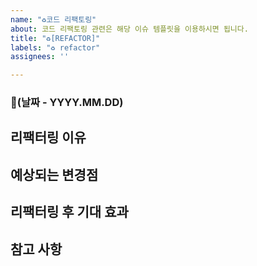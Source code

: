 ```yaml
---
name: "♻️코드 리팩토링"
about: 코드 리팩토링 관련은 해당 이슈 템플릿을 이용하시면 됩니다.
title: "♻️[REFACTOR]"
labels: "♻️ refactor"
assignees: ''

---
```


### 📅(날짜 - YYYY.MM.DD)

<!-- 리팩터링이 필요한 코드나 기능에 대한 간략한 설명을 적어주세요. -->

## 리팩터링 이유

<!-- 리팩터링을 진행하려는 명확한 이유를 설명해주세요. 예를 들어, 성능 개선, 가독성 향상, 유지보수 용이성 증가 등이 있습니다. -->

## 예상되는 변경점

<!-- 리팩터링을 통해 변경될 코드의 범위나 로직, 구조 등에 대한 설명을 적어주세요. -->

## 리팩터링 후 기대 효과

<!-- 리팩터링을 통해 기대하는 효과나 이점을 구체적으로 적어주세요. -->

## 참고 사항

<!-- 리팩터링 과정에서 참고할 문서, 이슈, PR 등이 있다면 링크를 포함해주세요. -->

<!-- 기타 리팩터링과 관련된 사항이 있다면 추가해주세요. -->
